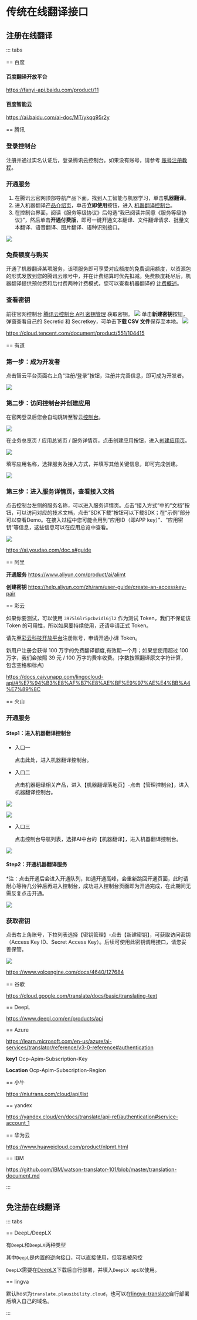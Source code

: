 # 传统在线翻译接口

## 注册在线翻译

::: tabs

== 百度

#### 百度翻译开放平台

https://fanyi-api.baidu.com/product/11

#### 百度智能云

https://ai.baidu.com/ai-doc/MT/ykqq95r2y

== 腾讯

### 登录控制台

注册并通过实名认证后，登录腾讯云控制台。如果没有账号，请参考 [账号注册教程](https://cloud.tencent.com/document/product/378/17985)。

### 开通服务

1. 在腾讯云官网顶部导航产品下面，找到人工智能与机器学习，单击**机器翻译**。
2. 进入机器翻译[产品介绍页](https://cloud.tencent.com/product/tmt)，单击**立即使用**按钮，进入 [机器翻译控制台](https://console.cloud.tencent.com/tmt)。
3. 在控制台界面，阅读《服务等级协议》后勾选“我已阅读并同意《服务等级协议》”，然后单击**开通付费版**，即可一键开通文本翻译、文件翻译请求、批量文本翻译、语音翻译、图片翻译、语种识别接口。

![](https://qcloudimg.tencent-cloud.cn/image/document/a136e50d4ac8d22c2708f2626f392b05.png)

### 免费额度与购买

开通了机器翻译某项服务，该项服务即可享受对应额度的免费调用额度，以资源包的形式发放到您的腾讯云账号中，并在计费结算时优先扣减。免费额度耗尽后，机器翻译提供预付费和后付费两种计费模式，您可以查看机器翻译的 [计费概述](https://cloud.tencent.com/document/product/551/35017)。

### 查看密钥

前往官网控制台 [腾讯云控制台 API 密钥管理](https://console.cloud.tencent.com/cam/capi) 获取密钥。
![](https://qcloudimg.tencent-cloud.cn/image/document/aa99d195c3f475d6673506c6ad4c059f.png)
单击**新建密钥**按钮，弹窗查看自己的 Secretid 和 Secretkey，可单击**下载 CSV 文件**保存至本地。
![](https://qcloudimg.tencent-cloud.cn/image/document/2eb8d6d645a13411dcee2427ffc37c03.png)

https://cloud.tencent.com/document/product/551/104415

== 有道

### 第一步：成为开发者 

点击智云平台页面右上角“注册/登录”按钮，注册并完善信息，即可成为开发者。

![](https://ai.youdao.com/images/guide-register.png)

### 第二步：访问控制台并创建应用 

在官网登录后您会自动跳转至智云[控制台](https://ai.youdao.com/console/)。

![](https://ai.youdao.com/images/app_overview.png)

在业务总览页 / 应用总览页 / 服务详情页，点击创建应用按钮，进入[创建应用页](https://ai.youdao.com/console/#/app-overview/create-application)。

![](https://ai.youdao.com/images/create_app.png)

填写应用名称，选择服务及接入方式，并填写其他关键信息，即可完成创建。

![](https://ai.youdao.com/images/edit_app.png)

### 第三步：进入服务详情页，查看接入文档 

点击控制台左侧的服务名称，可以进入服务详情页。点击“接入方式”中的“文档”按钮，可以访问对应的技术文档，点击“SDK下载”按钮可以下载SDK；在“示例”部分可以查看Demo。在接入过程中您可能会用到“应用ID（即APP key）”、“应用密钥”等信息，这些信息可以在应用总览中查看。

![](https://ai.youdao.com/images/serve_singleton.png)

https://ai.youdao.com/doc.s#guide

== 阿里

**开通服务** https://www.aliyun.com/product/ai/alimt

**创建密钥** https://help.aliyun.com/zh/ram/user-guide/create-an-accesskey-pair

== 彩云

如果你要测试，可以使用 `3975l6lr5pcbvidl6jl2` 作为测试 Token，我们不保证该 Token 的可用性，所以如果要持续使用，还请申请正式 Token。

请先至[彩云科技开放平台](https://platform.caiyunapp.com/regist)注册账号，申请开通小译 Token。

新用户注册会获得 100 万字的免费翻译额度,有效期一个月；如果您使用超过 100 万字，我们会按照 39 元 / 100 万字的费率收费。(字数按照翻译原文字符计算，包含空格和标点)

https://docs.caiyunapp.com/lingocloud-api/#%E7%94%B3%E8%AF%B7%E8%AE%BF%E9%97%AE%E4%BB%A4%E7%89%8C

== 火山

### 开通服务

#### Step1：进入机器翻译控制台

* 入口一

    点击此处，进入机器翻译控制台。

* 入口二

    点击机器翻译相关产品，进入【机器翻译落地页】-点击【管理控制台】，进入机器翻译控制台。

![](https://lf6-volc-editor.volccdn.com/obj/volcfe/sop-public/upload_970c9da11bbfb79246efe0f8fdf95d6c.png)

![](https://lf3-volc-editor.volccdn.com/obj/volcfe/sop-public/upload_7993788aaeabd0f72c850d886abd2337.png)

* 入口三

    点击控制台导航列表，选择AI中台的【机器翻译】，进入机器翻译控制台。

![](https://lf6-volc-editor.volccdn.com/obj/volcfe/sop-public/upload_b86d6c66ecdcd23fad8a826f5081518a.png)

#### Step2：开通机器翻译服务

*注：点击开通后会进入开通队列，如遇开通高峰，会重新跳回开通页面，此时请耐心等待几分钟后再进入控制台，成功进入控制台页面即为开通完成，在此期间无需反复点击开通。

![](https://lf3-volc-editor.volccdn.com/obj/volcfe/sop-public/upload_4a46f87a3f0f7cc1ad18482d3e16af42)

### 获取密钥

点击右上角账号，下拉列表选择【密钥管理】-点击【新建密钥】，可获取访问密钥（Access Key ID、Secret Access Key）。后续可使用此密钥调用接口，请您妥善保管。

![](https://lf6-volc-editor.volccdn.com/obj/volcfe/sop-public/upload_14c2ac0aa56155152181b48df1772d55)

https://www.volcengine.com/docs/4640/127684

== 谷歌

https://cloud.google.com/translate/docs/basic/translating-text

== DeepL

https://www.deepl.com/en/products/api

== Azure

https://learn.microsoft.com/en-us/azure/ai-services/translator/reference/v3-0-reference#authentication

**key1** Ocp-Apim-Subscription-Key	

**Location** Ocp-Apim-Subscription-Region

== 小牛

https://niutrans.com/cloud/api/list

== yandex

https://yandex.cloud/en/docs/translate/api-ref/authentication#service-account_1

== 华为云

https://www.huaweicloud.com/product/nlpmt.html

== IBM

https://github.com/IBM/watson-translator-101/blob/master/translation-document.md

:::


## 免注册在线翻译

::: tabs

== DeepL/DeepLX

有`DeepL`和`DeepLX`两种类型

其中`DeepL`是内置的逆向接口，可以直接使用，但容易被风控

`DeepLX`需要在[DeepLX](https://github.com/OwO-Network/DeepLX)下载后自行部署，并填入`DeepLX api`以使用。

== lingva

默认host为`translate.plausibility.cloud`，也可以在[lingva-translate](https://github.com/thedaviddelta/lingva-translate)自行部署后填入自己的域名。

:::
